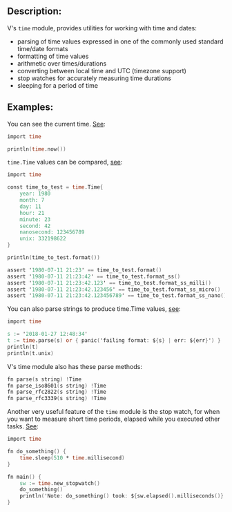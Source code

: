 ## Description:

V's `time` module, provides utilities for working with time and dates:
- parsing of time values expressed in one of the commonly used standard time/date formats
- formatting of time values
- arithmetic over times/durations
- converting between local time and UTC (timezone support)
- stop watches for accurately measuring time durations
- sleeping for a period of time

## Examples:

You can see the current time. [See](https://play.vlang.io/?query=c121a6dda7):
```v
import time

println(time.now())
```

`time.Time` values can be compared, [see](https://play.vlang.io/?query=133d1a0ce5):
```v
import time

const time_to_test = time.Time{
	year: 1980
	month: 7
	day: 11
	hour: 21
	minute: 23
	second: 42
	nanosecond: 123456789
	unix: 332198622
}

println(time_to_test.format())

assert '1980-07-11 21:23' == time_to_test.format()
assert '1980-07-11 21:23:42' == time_to_test.format_ss()
assert '1980-07-11 21:23:42.123' == time_to_test.format_ss_milli()
assert '1980-07-11 21:23:42.123456' == time_to_test.format_ss_micro()
assert '1980-07-11 21:23:42.123456789' == time_to_test.format_ss_nano()
```

You can also parse strings to produce time.Time values,
[see](https://play.vlang.io/p/b02ca6027f):
```v
import time

s := '2018-01-27 12:48:34'
t := time.parse(s) or { panic('failing format: ${s} | err: ${err}') }
println(t)
println(t.unix)
```

V's time module also has these parse methods:
```v ignore
fn parse(s string) !Time
fn parse_iso8601(s string) !Time
fn parse_rfc2822(s string) !Time
fn parse_rfc3339(s string) !Time
```

Another very useful feature of the `time` module is the stop watch,
for when you want to measure short time periods, elapsed while you
executed other tasks. [See](https://play.vlang.io/?query=f6c008bc34):
```v
import time

fn do_something() {
	time.sleep(510 * time.millisecond)
}

fn main() {
	sw := time.new_stopwatch()
	do_something()
	println('Note: do_something() took: ${sw.elapsed().milliseconds()} ms')
}
```
